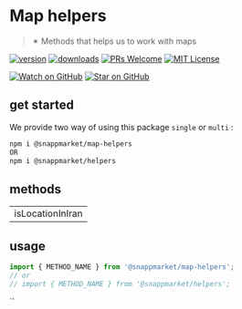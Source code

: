 # Map helpers
> ✴ Methods that helps us to work with maps

[![version](https://img.shields.io/npm/v/@snappmarket/map-helpers.svg?style=flat-square)](https://www.npmjs.com/package/@snappmarket/map-helpers)
[![downloads](https://img.shields.io/npm/dm/@snappmarket/map-helpers.svg?style=flat-square)](http://www.npmtrends.com/@snappmarket/map-helpers)
[![PRs Welcome](https://img.shields.io/badge/PRs-welcome-brightgreen.svg?style=flat-square)](http://makeapullrequest.com)
[![MIT License](https://img.shields.io/npm/l/@snappmarket/map-helpers.svg?style=flat-square)](https://github.com/snappmarket/frontend-toolbox/tree/master/packages/useDidUpdateEffect/blob/master/LICENSE.md)

[![Watch on GitHub](https://img.shields.io/github/watchers/snappmarket/frontend-toolbox.svg?style=social)](https://github.com/snappmarket/frontend-toolbox/watchers)
[![Star on GitHub](https://img.shields.io/github/stars/snappmarket/frontend-toolbox.svg?style=social)](https://github.com/snappmarket/frontend-toolbox/stargazers)

## get started
We provide two way of using this package `single` or `multi` :
```bash
npm i @snappmarket/map-helpers
OR
npm i @snappmarket/helpers
```

## methods
|        |
| ------ |
| isLocationInIran                                                 |

## usage
```javascript
import { METHOD_NAME } from '@snappmarket/map-helpers';
// or
// import { METHOD_NAME } from '@snappmarket/helpers';
```
``
